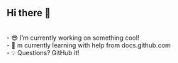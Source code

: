  <H2>Hi there 👋</H2>
 <br>
- 😎 I'm currently working on something cool!<br>
- 🌱 m currently learning with help from docs.github.com <br>
- 💡  Questions? GitHub it! <br>

<!---
MKOBytes/MKOBytes is a ✨ special ✨ repository because its `README.md` (this file) appears on your GitHub profile.
You can click the Preview link to take a look at your changes.
--->
